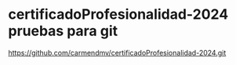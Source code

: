 # certificadoProfesionalidad-2024 pruebas para git
https://github.com/carmendmv/certificadoProfesionalidad-2024.git
